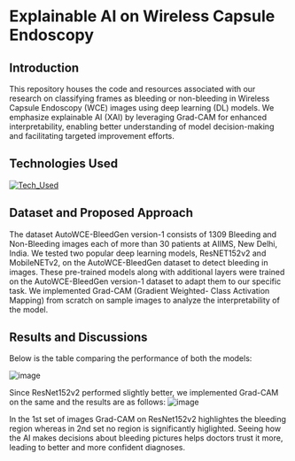 # Explainable AI on Wireless Capsule Endoscopy

## Introduction
This repository houses the code and resources associated with our research on classifying frames as bleeding or non-bleeding in Wireless Capsule Endoscopy (WCE) images using deep learning (DL) models. We emphasize explainable AI (XAI) by leveraging Grad-CAM for enhanced interpretability, enabling better understanding of model decision-making and facilitating targeted improvement efforts.

## Technologies Used
[![Tech_Used](https://skills.thijs.gg/icons?i=py,tensorflow&theme=dark)](https://skills.thijs.gg)

## Dataset and Proposed Approach
The dataset AutoWCE-BleedGen version-1 consists of 1309 Bleeding and Non-Bleeding images each of more than 30 patients at  AIIMS, New Delhi, India.
We tested two popular deep learning models, ResNET152v2 and MobileNETv2, on the AutoWCE-BleedGen dataset to detect bleeding in images. These pre-trained models along with additional layers were trained on the AutoWCE-BleedGen version-1 dataset to adapt them to our specific task. We implemented Grad-CAM (Gradient Weighted- Class Activation Mapping) from scratch on sample images to analyze the interpretability of the model.

## Results and Discussions
Below is the table comparing the performance of both the models:

![image](https://github.com/Manvith-Prabhu/WCE_XAI/assets/100431364/796a0f30-69d8-407b-8d71-863c410bf38a)

Since ResNet152v2 performed slightly better, we implemented Grad-CAM on the same and the results are as follows:
![image](https://github.com/Manvith-Prabhu/WCE_XAI/assets/100431364/5f4243ea-e7c1-4513-b5ff-edc6507236ee)

In the 1st set of images Grad-CAM on ResNet152v2 highlightes the bleeding region whereas in 2nd set no region is significantly higlighted. Seeing how the AI makes decisions about bleeding pictures helps doctors trust it more, leading to better and more confident diagnoses.


